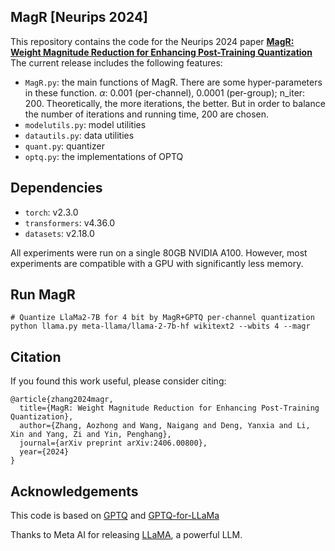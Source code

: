 ## MagR [Neurips 2024]

This repository contains the code for the Neurips 2024 paper [**MagR: Weight Magnitude Reduction for Enhancing Post-Training Quantization**](https://arxiv.org/abs/2406.00800) The current release includes the following features:

* `MagR.py`: the main functions of MagR. There are some hyper-parameters in these function. $\alpha$: 0.001 (per-channel), 0.0001 (per-group); n_iter: 200. Theoretically, the more iterations, the better. But in order to balance the number of iterations and running time, 200 are chosen.
* `modelutils.py`: model utilities
* `datautils.py`: data utilities
* `quant.py`: quantizer
* `optq.py`: the implementations of OPTQ


## Dependencies

* `torch`: v2.3.0
* `transformers`: v4.36.0
* `datasets`: v2.18.0

All experiments were run on a single 80GB NVIDIA A100. However, most experiments are compatible with a GPU with significantly less memory.


## Run MagR

```
# Quantize LlaMa2-7B for 4 bit by MagR+GPTQ per-channel quantization
python llama.py meta-llama/llama-2-7b-hf wikitext2 --wbits 4 --magr

```

## Citation

If you found this work useful, please consider citing:
```
@article{zhang2024magr,
  title={MagR: Weight Magnitude Reduction for Enhancing Post-Training Quantization},
  author={Zhang, Aozhong and Wang, Naigang and Deng, Yanxia and Li, Xin and Yang, Zi and Yin, Penghang},
  journal={arXiv preprint arXiv:2406.00800},
  year={2024}
}
```

## Acknowledgements
This code is based on [GPTQ](https://github.com/IST-DASLab/gptq) and [GPTQ-for-LLaMa](https://github.com/qwopqwop200/GPTQ-for-LLaMa)

Thanks to Meta AI for releasing [LLaMA](https://arxiv.org/abs/2302.13971), a powerful LLM.
